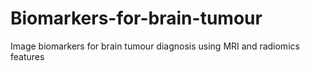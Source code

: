 # Biomarkers-for-brain-tumour
Image biomarkers for brain tumour diagnosis using MRI and  radiomics features
